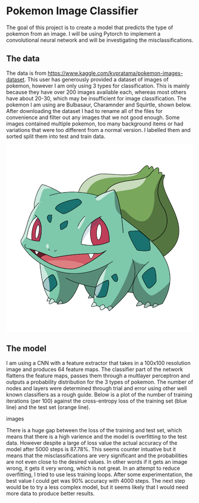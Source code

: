 # Pokemon Image Classifier

The goal of this project is to create a model that predicts the type of pokemon from an image. I will be using Pytorch to implement a convolutional neural network and will be investigating the misclassifications. 

## The data

The data is from https://www.kaggle.com/kvpratama/pokemon-images-dataset. This user has generously provided a dataset of images of pokemon, however I am only using 3 types for classification. This is mainly because they have over 200 images available each, whereas most others have about 20-30, which may be insufficient for image classification. The pokemon I am using are Bulbasaur, Charamnder and Squirtle, shown below. After downloading the dataset I had to rename all of the files for convenience and filter out any images that we not good enough. Some images contained multiple pokemon, too many background items or had variations that were too different from a normal version. I labelled them and sorted split them into test and train data.

![](IMAGES_TRAIN/Bulbasaur0.png)

## The model

I am using a CNN with a feature extractor that takes in a 100x100 resolution image and produces 64 feature maps. The classifier part of the network flattens the feature maps, passes them through a multlayer perceptron and outputs a probability distribution for the 3 types of pokemon. The number of nodes and layers were determined through trial and error using other well known classifiers as a rough guide. Below is a plot of the number of training iterations (per 100) against the cross-entropy loss of the training set (blue line) and the test set (orange line).

images

There is a huge gap between the loss of the training and test set, which means that there is a high varience and the model is overfitting to the test data. However despite a large of loss value the actual accuracy of the model after 5000 steps is 87.78%. This seems counter intuative but it means that the misclassifications are very significant and the probabilities are not even close to the desired values. In other words if it gets an image wrong, it gets it very wrong, which is not great. In an attempt to reduce overfitting, I tried to use less training loops. After some experimentation, the best value I could get was 90% accuracy with 4000 steps. The next step would be to try a less complex model, but it seems likely that I would need more data to produce better results.
